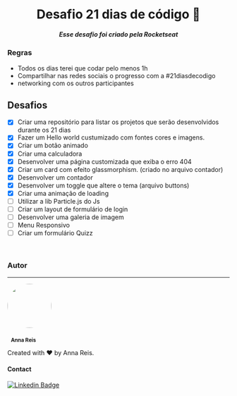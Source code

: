 <div align="center">
<h1> Desafio 21 dias de código 🚀 </h1>
<h5>Esse desafio foi criado pela Rocketseat</h5>
</div>

### Regras

- Todos os dias terei que codar pelo menos 1h
- Compartilhar nas redes sociais o progresso com a #21diasdecodigo
- networking com os outros participantes

## Desafios

- [x] Criar uma repositório para listar os projetos que serão desenvolvidos durante os 21 dias
- [x] Fazer um Hello world custumizado com fontes cores e imagens.
- [x] Criar um botão animado
- [x] Criar uma calculadora
- [x] Desenvolver uma página customizada que exiba o erro 404
- [x] Criar um card com efeito glassmorphism. (criado no arquivo contador)
- [x] Desenvolver um contador
- [x] Desenvolver um toggle que altere o tema (arquivo buttons)
- [x] Criar uma animação de loading
- [ ] Utilizar a lib Particle.js do Js
- [ ] Criar um layout de formulário de login
- [ ] Desenvolver uma galeria de imagem
- [ ] Menu Responsivo
- [ ] Criar um formulário Quizz

&nbsp;

### Autor

---

 <img style="border-radius: 50%" src="https://scontent.fcgh10-1.fna.fbcdn.net/v/t1.18169-9/21762025_1560184054058101_434273005402939479_n.jpg?_nc_cat=103&ccb=1-7&_nc_sid=174925&_nc_ohc=ZDKepmbE38sAX8IhSuQ&tn=qpt1mMvzp0WNZMPT&_nc_ht=scontent.fcgh10-1.fna&oh=00_AT-jQTtOjDA9FfCHeAIvc39oEbYLnqDagNjTVH801ntmsg&oe=6324AB71" width="100px;" alt=""/>
 
 &nbsp;
 <sub><b>Anna Reis</b></sub>
 
Created with ❤️ by Anna Reis.

#### Contact

[![Linkedin Badge](https://img.shields.io/badge/-Anna-blue?style=flat-square&logo=Linkedin&logoColor=white&link=https://www.linkedin.com/in/anna-beatriz-reis/)](https://www.linkedin.com/in/anna-beatriz-reis/)
